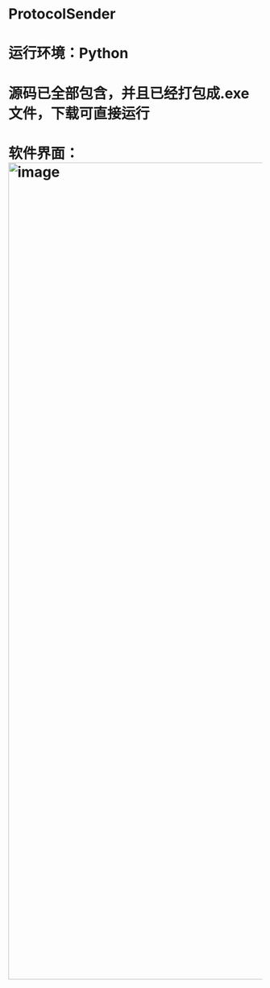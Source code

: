 # ProtocolSender
# 运行环境：Python
# 源码已全部包含，并且已经打包成.exe文件，下载可直接运行
# 软件界面：<img width="786" height="1622" alt="image" src="https://github.com/user-attachments/assets/ceb9f86d-f794-41d0-ad0e-3bebc694133e" />
